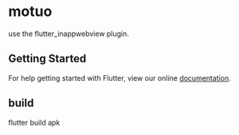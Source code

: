 # motuo

use the flutter_inappwebview plugin.

## Getting Started

For help getting started with Flutter, view our online
[documentation](https://flutter.io/).


## build
flutter build apk
